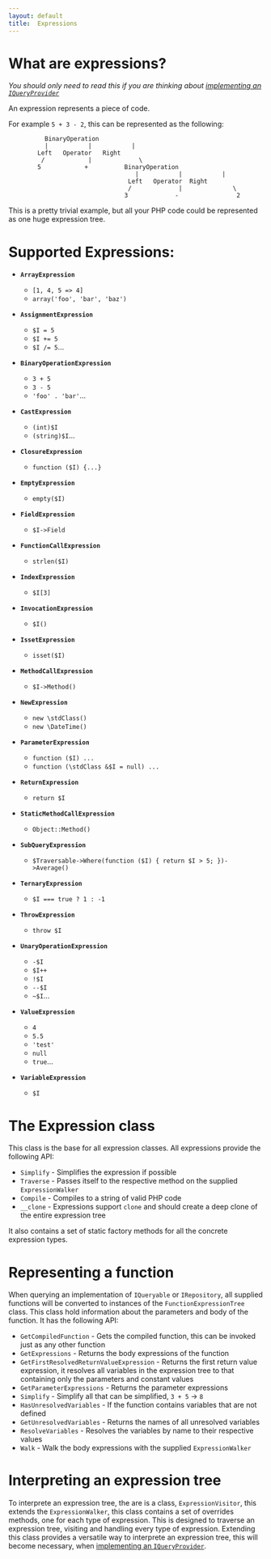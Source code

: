 ```yaml
---
layout: default
title:  Expressions
---
```


What are expressions?
=====================

*You should only need to read this if you are thinking about [implementing an `IQueryProvider`](query-provider.html)*

An expression represents a piece of code. 

For example `5 + 3 - 2`, this can be represented as the following:

```
          BinaryOperation
          |           |           |
        Left   Operator   Right
         /            |             \
        5            +          BinaryOperation
                                   |           |           |
                                 Left   Operator  Right
                                 /             |              \
                                3             -                2
```

This is a pretty trivial example, but all your PHP code could be represented
as one huge expression tree.

Supported Expressions:
======================

 - **`ArrayExpression`**
    - `[1, 4, 5 => 4]`
    - `array('foo', 'bar', 'baz')`

 - **`AssignmentExpression`**
    - `$I = 5`
    - `$I += 5`
    - `$I /= 5`...

 - **`BinaryOperationExpression`** 
    - `3 + 5`
    - `3 - 5`
    - `'foo' . 'bar'`...

 - **`CastExpression`** 
    - `(int)$I`
    - `(string)$I`...

 - **`ClosureExpression`** 
    - `function ($I) {...}`

 - **`EmptyExpression`** 
    - `empty($I)`

 - **`FieldExpression`** 
    - `$I->Field`

 - **`FunctionCallExpression`** 
    - `strlen($I)`

 - **`IndexExpression`** 
    - `$I[3]`

 - **`InvocationExpression`** 
    - `$I()`

 - **`IssetExpression`** 
    - `isset($I)`
 - **`MethodCallExpression`** 
    - `$I->Method()`

 - **`NewExpression`** 
    - `new \stdClass()`
    - `new \DateTime()`

 - **`ParameterExpression`**
    - `function ($I) ...`
    - `function (\stdClass &$I = null) ...`

 - **`ReturnExpression`** 
    - `return $I`

 - **`StaticMethodCallExpression`** 
    - `Object::Method()`

 - **`SubQueryExpression`**
    - `$Traversable->Where(function ($I) { return $I > 5; })->Average()`

 - **`TernaryExpression`** 
    - `$I === true ? 1 : -1`

 - **`ThrowExpression`** 
    - `throw $I`

 - **`UnaryOperationExpression`** 
    - `-$I`
    - `$I++`
    - `!$I`
    - `--$I`
    - `~$I`...

 - **`ValueExpression`** 
    - `4`
    - `5.5`
    - `'test'`
    - `null`
    - `true`...

 - **`VariableExpression`** 
    - `$I`

The Expression class
====================
This class is the base for all expression classes. All expressions provide the following API:

 - `Simplify` - Simplifies the expression if possible
 - `Traverse` - Passes itself to the respective method on the supplied `ExpressionWalker`
 - `Compile` - Compiles to a string of valid PHP code
 - `__clone` - Expressions support `clone` and should create a deep clone of the entire expression tree

It also contains a set of static factory methods for all the concrete expression types.


Representing a function
=======================

When querying an implementation of `IQueryable` or `IRepository`, all supplied functions will be
converted to instances of the `FunctionExpressionTree` class. This class hold information about the
parameters and body of the function. It has the following API:

 - `GetCompiledFunction` - Gets the compiled function, this can be invoked just as any other function
 - `GetExpressions` - Returns the body expressions of the function
 - `GetFirstResolvedReturnValueExpression` - Returns the first return value expression, it resolves all variables in the expression tree to that containing only the parameters and constant values
 - `GetParameterExpressions` - Returns the parameter expressions
 - `Simplify` - Simplify all that can be simplified, `3 + 5` -> `8`
 - `HasUnresolvedVariables` - If the function contains variables that are not defined
 - `GetUnresolvedVariables` - Returns the names of all unresolved variables
 - `ResolveVariables` - Resolves the variables by name to their respective values
 - `Walk` - Walk the body expressions with the supplied `ExpressionWalker`

Interpreting an expression tree
===============================

To interprete an expression tree, the are is a class, `ExpressionVisitor`, this extends the 
`ExpressionWalker`, this class contains a set of overrides methods, one for each type of expression.
This is designed to traverse an expression tree, visiting and handling every type of expression.
Extending this class provides a versatile way to interprete an expression tree, this will become 
necessary, when [implementing an `IQueryProvider`](query-provider.html).
